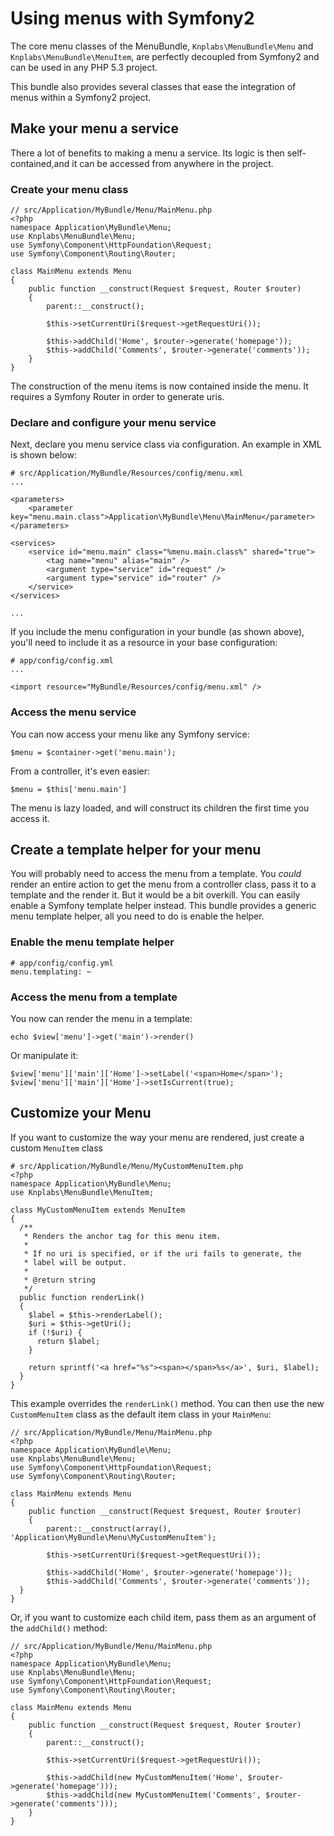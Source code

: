 Using menus with Symfony2
=========================

The core menu classes of the MenuBundle, `Knplabs\MenuBundle\Menu` and
`Knplabs\MenuBundle\MenuItem`, are perfectly decoupled from Symfony2 and
can be used in any PHP 5.3 project.

This bundle also provides several classes that ease the integration of
menus within a Symfony2 project.

## Make your menu a service

There a lot of benefits to making a menu a service. Its logic is then
self-contained,and it can be accessed from anywhere in the project.

### Create your menu class

    // src/Application/MyBundle/Menu/MainMenu.php
    <?php
    namespace Application\MyBundle\Menu;
    use Knplabs\MenuBundle\Menu;
    use Symfony\Component\HttpFoundation\Request;
    use Symfony\Component\Routing\Router;

    class MainMenu extends Menu
    {
        public function __construct(Request $request, Router $router)
        {
            parent::__construct();
            
            $this->setCurrentUri($request->getRequestUri());
            
            $this->addChild('Home', $router->generate('homepage'));
            $this->addChild('Comments', $router->generate('comments'));
        }
    }

The construction of the menu items is now contained inside the menu.
It requires a Symfony Router in order to generate uris.

### Declare and configure your menu service

Next, declare you menu service class via configuration. An example in XML
is shown below:

    # src/Application/MyBundle/Resources/config/menu.xml
    ...

    <parameters>
        <parameter key="menu.main.class">Application\MyBundle\Menu\MainMenu</parameter>
    </parameters>

    <services>
        <service id="menu.main" class="%menu.main.class%" shared="true">
            <tag name="menu" alias="main" />
            <argument type="service" id="request" />
            <argument type="service" id="router" />
        </service>
    </services>

    ...

If you include the menu configuration in your bundle (as shown above), you'll
need to include it as a resource in your base configuration:

    # app/config/config.xml
    ...
    
    <import resource="MyBundle/Resources/config/menu.xml" />

### Access the menu service

You can now access your menu like any Symfony service:

    $menu = $container->get('menu.main');

From a controller, it's even easier:

    $menu = $this['menu.main']

The menu is lazy loaded, and will construct its children the first time
you access it.

## Create a template helper for your menu

You will probably need to access the menu from a template.
You _could_ render an entire action to get the menu from a controller class,
pass it to a template and the render it. But it would be a bit overkill.
You can easily enable a Symfony template helper instead. This bundle
provides a generic menu template helper, all you need to do is enable the helper.

### Enable the menu template helper

    # app/config/config.yml
    menu.templating: ~

### Access the menu from a template

You now can render the menu in a template:

    echo $view['menu']->get('main')->render()

Or manipulate it:

    $view['menu']['main']['Home']->setLabel('<span>Home</span>');
    $view['menu']['main']['Home']->setIsCurrent(true);

## Customize your Menu

If you want to customize the way your menu are rendered, just create a
custom `MenuItem` class

    # src/Application/MyBundle/Menu/MyCustomMenuItem.php
    <?php
    namespace Application\MyBundle\Menu;
    use Knplabs\MenuBundle\MenuItem;

    class MyCustomMenuItem extends MenuItem
    {
      /**
       * Renders the anchor tag for this menu item.
       *
       * If no uri is specified, or if the uri fails to generate, the
       * label will be output.
       *
       * @return string
       */
      public function renderLink()
      {
        $label = $this->renderLabel();
        $uri = $this->getUri();
        if (!$uri) {
          return $label;
        }

        return sprintf('<a href="%s"><span></span>%s</a>', $uri, $label);
      }
    }

This example overrides the `renderLink()` method. You can then use the new
`CustomMenuItem` class as the default item class in your `MainMenu`:

    // src/Application/MyBundle/Menu/MainMenu.php
    <?php
    namespace Application\MyBundle\Menu;
    use Knplabs\MenuBundle\Menu;
    use Symfony\Component\HttpFoundation\Request;
    use Symfony\Component\Routing\Router;
    
    class MainMenu extends Menu
    {
        public function __construct(Request $request, Router $router)
        {
            parent::__construct(array(), 'Application\MyBundle\Menu\MyCustomMenuItem');
            
            $this->setCurrentUri($request->getRequestUri());
            
            $this->addChild('Home', $router->generate('homepage'));
            $this->addChild('Comments', $router->generate('comments'));
      }
    }

Or, if you want to customize each child item, pass them as an argument of
the `addChild()` method:

    // src/Application/MyBundle/Menu/MainMenu.php
    <?php
    namespace Application\MyBundle\Menu;
    use Knplabs\MenuBundle\Menu;
    use Symfony\Component\HttpFoundation\Request;
    use Symfony\Component\Routing\Router;

    class MainMenu extends Menu
    {
        public function __construct(Request $request, Router $router)
        {
            parent::__construct();
            
            $this->setCurrentUri($request->getRequestUri());
            
            $this->addChild(new MyCustomMenuItem('Home', $router->generate('homepage')));
            $this->addChild(new MyCustomMenuItem('Comments', $router->generate('comments')));
        }
    }

